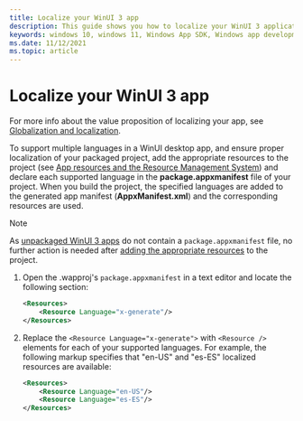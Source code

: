 ```yaml
---
title: Localize your WinUI 3 app
description: This guide shows you how to localize your WinUI 3 application 
keywords: windows 10, windows 11, Windows App SDK, Windows app development platform, desktop development, win32, WinRT, uwp, toolkit sdk, winui, Windows UI Library, localize, localization
ms.date: 11/12/2021
ms.topic: article
---
```


# Localize your WinUI 3 app

For more info about the value proposition of localizing your app, see [Globalization and localization](/windows/apps/design/globalizing/globalizing-portal).

To support multiple languages in a WinUI desktop app, and ensure proper localization of your packaged project, add the appropriate resources to the project (see [App resources and the Resource Management System](/windows/uwp/app-resources/)) and declare each supported language in the **package.appxmanifest** file of your project. When you build the project, the specified languages are added to the generated app manifest (**AppxManifest.xml**) and the corresponding resources are used.
 > [!NOTE]
 > As [unpackaged WinUI 3 apps](create-your-first-winui3-app.md?pivots=winui3-unpackaged-csharp) do not contain a `package.appxmanifest` file, no further action is needed after [adding the appropriate resources](/windows/uwp/app-resources/localize-strings-ui-manifest#localize-the-string-resources) to the project.

1. Open the .wapproj's `package.appxmanifest` in a text editor and locate the following section:

    ```xml
    <Resources>
        <Resource Language="x-generate"/>
    </Resources>
    ```

2. Replace the `<Resource Language="x-generate">` with `<Resource />` elements for each of your supported languages. For example, the following markup specifies that "en-US" and "es-ES" localized resources are available:

    ```xml
    <Resources>
        <Resource Language="en-US"/>
        <Resource Language="es-ES"/>
    </Resources>
    ```
